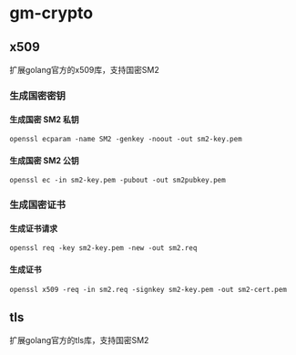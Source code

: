 # gm-crypto

## x509  

扩展golang官方的x509库，支持国密SM2

### 生成国密密钥
#### 生成国密 SM2 私钥
```
openssl ecparam -name SM2 -genkey -noout -out sm2-key.pem
```
#### 生成国密 SM2 公钥
```
openssl ec -in sm2-key.pem -pubout -out sm2pubkey.pem
```
### 生成国密证书
#### 生成证书请求
```
openssl req -key sm2-key.pem -new -out sm2.req
```
#### 生成证书
```
openssl x509 -req -in sm2.req -signkey sm2-key.pem -out sm2-cert.pem
```

## tls

扩展golang官方的tls库，支持国密SM2

